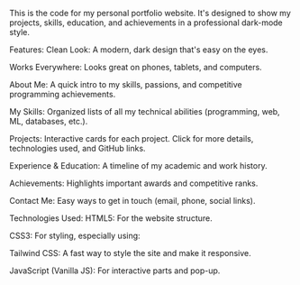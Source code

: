 
This is the code for my personal portfolio website. It's designed to show my projects, skills, education, and achievements in a professional dark-mode style.

Features:
Clean Look: A modern, dark design that's easy on the eyes.

Works Everywhere: Looks great on phones, tablets, and computers.

About Me: A quick intro to my skills, passions, and competitive programming achievements.

My Skills: Organized lists of all my technical abilities (programming, web, ML, databases, etc.).

Projects: Interactive cards for each project. Click for more details, technologies used, and GitHub links.

Experience & Education: A timeline of my academic and work history.

Achievements: Highlights important awards and competitive ranks.

Contact Me: Easy ways to get in touch (email, phone, social links).

Technologies Used:
HTML5: For the website structure.

CSS3: For styling, especially using:

Tailwind CSS: A fast way to style the site and make it responsive.

JavaScript (Vanilla JS): For interactive parts and pop-up.

